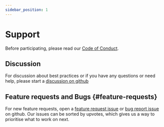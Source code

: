 ```yaml
---
sidebar_position: 1
---
```


# Support

Before participating, please read our [Code of Conduct](https://github.com/certinia/debug-log-analyzer/blob/main/CODE_OF_CONDUCT).

## Discussion

For discussion about best practices or if you have any questions or need help, please start a [discussion on github](https://github.com/certinia/debug-log-analyzer/discussions)

## Feature requests and Bugs {#feature-requests}

For new feature requests, open a [feature request issue](https://github.com/certinia/debug-log-analyzer/issues/new/choose) or [bug report issue](https://github.com/certinia/debug-log-analyzer/issues/new/choose) on github. Our issues can be sorted by upvotes, which gives us a way to prioritise what to work on next.
